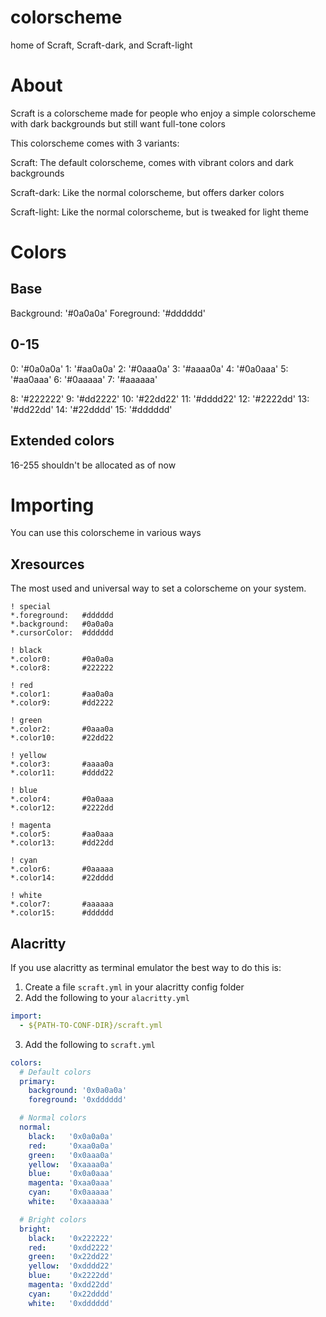 # colorscheme
home of Scraft, Scraft-dark, and Scraft-light

# About
Scraft is a colorscheme made for people who enjoy a simple colorscheme with dark backgrounds but still want full-tone colors

This colorscheme comes with 3 variants:

Scraft:
	The default colorscheme, comes with vibrant colors and dark backgrounds

Scraft-dark:
	Like the normal colorscheme, but offers darker colors

Scraft-light:
	Like the normal colorscheme, but is tweaked for light theme

# Colors

## Base
Background:	'#0a0a0a'
Foreground:	'#dddddd'

## 0-15
0:	'#0a0a0a'
1:	'#aa0a0a'
2:	'#0aaa0a'
3:	'#aaaa0a'
4:	'#0a0aaa'
5:	'#aa0aaa'
6:	'#0aaaaa'
7:	'#aaaaaa'

8:	'#222222'
9:	'#dd2222'
10:	'#22dd22'
11:	'#dddd22'
12: '#2222dd'
13:	'#dd22dd'
14:	'#22dddd'
15:	'#dddddd'

## Extended colors
16-255 shouldn't be allocated as of now

# Importing
You can use this colorscheme in various ways

## Xresources
The most used and universal way to set a colorscheme on your system.

```Xresources
! special
*.foreground:   #dddddd
*.background:   #0a0a0a
*.cursorColor:  #dddddd

! black
*.color0:       #0a0a0a
*.color8:       #222222

! red
*.color1:       #aa0a0a
*.color9:       #dd2222

! green
*.color2:       #0aaa0a
*.color10:      #22dd22

! yellow
*.color3:       #aaaa0a
*.color11:      #dddd22

! blue
*.color4:       #0a0aaa
*.color12:      #2222dd

! magenta
*.color5:       #aa0aaa
*.color13:      #dd22dd

! cyan
*.color6:       #0aaaaa
*.color14:      #22dddd

! white
*.color7:       #aaaaaa
*.color15:      #dddddd
```

## Alacritty
If you use alacritty as terminal emulator the best way to do this is:

1. Create a file `scraft.yml` in your alacritty config folder
2. Add the following to your `alacritty.yml`
```yml
import:
  - ${PATH-TO-CONF-DIR}/scraft.yml
```
3. Add the following to `scraft.yml`
```yml
colors:
  # Default colors
  primary:
    background: '0x0a0a0a'
    foreground: '0xdddddd'

  # Normal colors
  normal:
    black:   '0x0a0a0a'
    red:     '0xaa0a0a'
    green:   '0x0aaa0a'
    yellow:  '0xaaaa0a'
    blue:    '0x0a0aaa'
    magenta: '0xaa0aaa'
    cyan:    '0x0aaaaa'
    white:   '0xaaaaaa'

  # Bright colors
  bright:
    black:   '0x222222'
    red:     '0xdd2222'
    green:   '0x22dd22'
    yellow:  '0xdddd22'
    blue:    '0x2222dd'
    magenta: '0xdd22dd'
    cyan:    '0x22dddd'
    white:   '0xdddddd'
```
